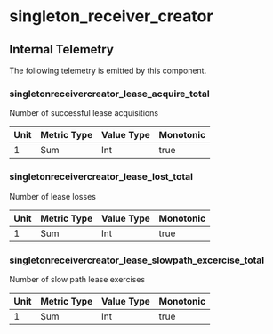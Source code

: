 [comment]: <> (Code generated by mdatagen. DO NOT EDIT.)

# singleton_receiver_creator

## Internal Telemetry

The following telemetry is emitted by this component.

### singletonreceivercreator_lease_acquire_total

Number of successful lease acquisitions

| Unit | Metric Type | Value Type | Monotonic |
| ---- | ----------- | ---------- | --------- |
| 1 | Sum | Int | true |

### singletonreceivercreator_lease_lost_total

Number of lease losses

| Unit | Metric Type | Value Type | Monotonic |
| ---- | ----------- | ---------- | --------- |
| 1 | Sum | Int | true |

### singletonreceivercreator_lease_slowpath_excercise_total

Number of slow path lease exercises

| Unit | Metric Type | Value Type | Monotonic |
| ---- | ----------- | ---------- | --------- |
| 1 | Sum | Int | true |
